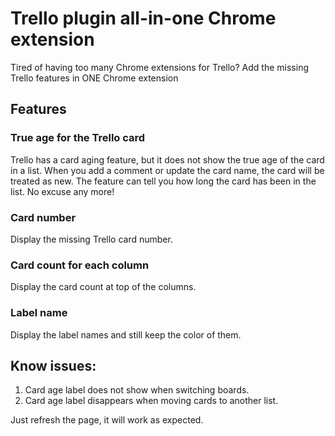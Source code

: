 # Trello plugin all-in-one Chrome extension

Tired of having too many Chrome extensions for Trello? Add the missing Trello features in ONE Chrome extension

## Features

### True age for the Trello card

Trello has a card aging feature, but it does not show the true age of the card in a list. When you add a comment or update the card name, the card will be treated as new.
The feature can tell you how long the card has been in the list. No excuse any more!

### Card number

Display the missing Trello card number.

### Card count for each column

Display the card count at top of the columns.

### Label name

Display the label names and still keep the color of them.

## Know issues:

1. Card age label does not show when switching boards.
2. Card age label disappears when moving cards to another list.

Just refresh the page, it will work as expected.

